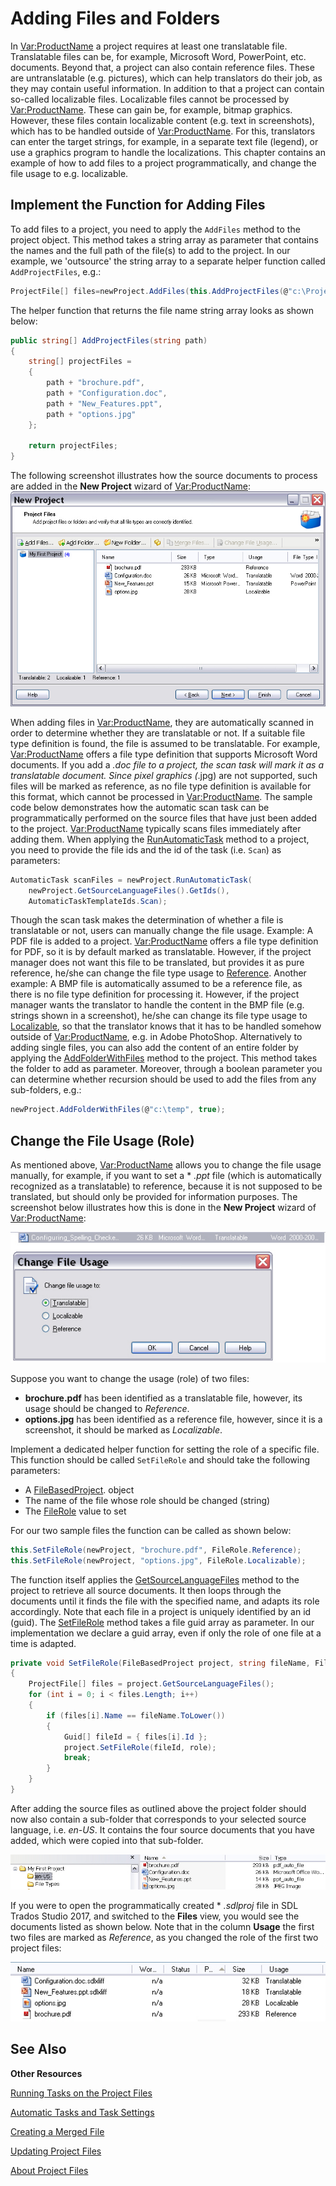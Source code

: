 Adding Files and Folders
==

In <Var:ProductName> a project requires at least one translatable file. Translatable files can be, for example, Microsoft Word, PowerPoint, etc. documents. Beyond that, a project can also contain reference files. These are untranslatable (e.g. pictures), which can help translators do their job, as they may contain useful information. In addition to that a project can contain so-called localizable files. Localizable files cannot be processed by <Var:ProductName>. These can gain be, for example, bitmap graphics. However, these files contain localizable content (e.g. text in screenshots), which has to be handled outside of <Var:ProductName>. For this, translators can enter the target strings, for example, in a separate text file (legend), or use a graphics program to handle the localizations. This chapter contains an example of how to add files to a project programmatically, and change the file usage to e.g. localizable.

Implement the Function for Adding Files
--

To add files to a project, you need to apply the ```AddFiles``` method to the project object. This method takes a string array as parameter that contains the names and the full path of the file(s) to add to the project. In our example, we 'outsource' the string array to a separate helper function called ```AddProjectFiles```, e.g.:

```CS
ProjectFile[] files=newProject.AddFiles(this.AddProjectFiles(@"c:\ProjectFiles\Documents\"));
```

The helper function that returns the file name string array looks as shown below:

```CS
public string[] AddProjectFiles(string path)
{
    string[] projectFiles = 
    { 
        path + "brochure.pdf", 
        path + "Configuration.doc",   
        path + "New_Features.ppt", 
        path + "options.jpg"
    };

    return projectFiles;
}
```
The following screenshot illustrates how the source documents to process are added in the **New Project** wizard of <Var:ProductName>:
![NewProject03](images/NewProject03.jpg)

When adding files in <Var:ProductName>, they are automatically scanned in order to determine whether they are translatable or not. If a suitable file type definition is found, the file is assumed to be translatable. For example, <Var:ProductName> offers a file type definition that supports Microsoft Word documents. If you add a *.doc file to a project, the scan task will mark it as a translatable document. Since pixel graphics (*.jpg) are not supported, such files will be marked as reference, as no file type definition is available for this format, which cannot be processed in <Var:ProductName>. The sample code below demonstrates how the automatic scan task can be programmatically performed on the source files that have just been added to the project. <Var:ProductName> typically scans files immediately after adding them. When applying the [RunAutomaticTask](../..//api/projectautomation/Sdl.ProjectAutomation.FileBased.FileBasedProject.yml#Sdl_ProjectAutomation_FileBased_FileBasedProject_RunAutomaticTask_System_Guid___System_String_) method to a project, you need to provide the file ids and the id of the task (i.e. ```Scan```) as parameters:

```CS
AutomaticTask scanFiles = newProject.RunAutomaticTask(
    newProject.GetSourceLanguageFiles().GetIds(),
    AutomaticTaskTemplateIds.Scan);
```

Though the scan task makes the determination of whether a file is translatable or not, users can manually change the file usage. Example: A PDF file is added to a project. <Var:ProductName> offers a file type definition for PDF, so it is by default marked as translatable. However, if the project manager does not want this file to be translated, but provides it as pure reference, he/she can change the file type usage to [Reference](../../api/projectautomation/Sdl.ProjectAutomation.Core.FileRole.yml). Another example: A BMP file is automatically assumed to be a reference file, as there is no file type definition for processing it. However, if the project manager wants the translator to handle the content in the BMP file (e.g. strings shown in a screenshot), he/she can change its file type usage to [Localizable](../../api/projectautomation/Sdl.ProjectAutomation.Core.FileRole.yml), so that the translator knows that it has to be handled somehow outside of <Var:ProductName>, e.g. in Adobe PhotoShop.
Alternatively to adding single files, you can also add the content of an entire folder by applying the [AddFolderWithFiles](../../api/projectautomation/Sdl.ProjectAutomation.Core.IProject.yml#Sdl_ProjectAutomation_Core_IProject_AddFolderWithFiles_System_String_System_Boolean_) method to the project. This method takes the folder to add as parameter. Moreover, through a boolean parameter you can determine whether recursion should be used to add the files from any sub-folders, e.g.:

```CS
newProject.AddFolderWithFiles(@"c:\temp", true);
```

Change the File Usage (Role)
--

As mentioned above, <Var:ProductName> allows you to change the file usage manually, for example, if you want to set a * *.ppt* file (which is automatically recognized as a translatable) to reference, because it is not supposed to be translated, but should only be provided for information purposes. The screenshot below illustrates how this is done in the **New Project** wizard of <Var:ProductName>:

![FileUsage](images/FileUsage.jpg)

Suppose you want to change the usage (role) of two files:

* **brochure.pdf** has been identified as a translatable file, however, its usage should be changed to *Reference*.
* **options.jpg** has been identified as a reference file, however, since it is a screenshot, it should be marked as *Localizable*.

Implement a dedicated helper function for setting the role of a specific file. This function should be called ```SetFileRole``` and should take the following parameters:
* A [FileBasedProject](../../api/projectautomation/Sdl.ProjectAutomation.FileBased.FileBasedProject.yml). object
* The name of the file whose role should be changed (string)
* The [FileRole](../../api/projectautomation/Sdl.ProjectAutomation.Core.FileRole.yml) value to set

For our two sample files the function can be called as shown below:

```CS
this.SetFileRole(newProject, "brochure.pdf", FileRole.Reference);
this.SetFileRole(newProject, "options.jpg", FileRole.Localizable);
```

The function itself applies the [GetSourceLanguageFiles](../../api/projectautomation/Sdl.ProjectAutomation.FileBased.FileBasedProject.yml#Sdl_ProjectAutomation_FileBased_FileBasedProject_GetSourceLanguageFiles) method to the project to retrieve all source documents. It then loops through the documents until it finds the file with the specified name, and adapts its role accordingly. Note that each file in a project is uniquely identified by an id (guid). The [SetFileRole](../../api/projectautomation/Sdl.ProjectAutomation.FileBased.FileBasedProject.yml#Sdl_ProjectAutomation_FileBased_FileBasedProject_SetFileRole_System_Guid___Sdl_ProjectAutomation_Core_FileRole_)  method takes a file guid array as parameter. In our implementation we declare a guid array, even if only the role of one file at a time is adapted.

```CS
private void SetFileRole(FileBasedProject project, string fileName, FileRole role)
{
    ProjectFile[] files = project.GetSourceLanguageFiles();
    for (int i = 0; i < files.Length; i++)
    {
        if (files[i].Name == fileName.ToLower())
        {
            Guid[] fileId = { files[i].Id };
            project.SetFileRole(fileId, role);
            break;
        }
    }
}
```

After adding the source files as outlined above the project folder should now also contain a sub-folder that corresponds to your selected source language, i.e. *en-US*. It contains the four source documents that you have added, which were copied into that sub-folder.

![FoldersAfterAddingsFiles](images/FoldersAfterAddingsFiles.jpg)

If you were to open the programmatically created * *.sdlproj* file in SDL Trados Studio 2017, and switched to the **Files** view, you would see the documents listed as shown below. Note that in the column **Usage** the first two files are marked as *Reference*, as you changed the role of the first two project files:

![FilesAddedAsReference](images/FilesAddedAsReference.jpg)

See Also
--

**Other Resources**

[Running Tasks on the Project Files](running_tasks_on_project_files.md)

[Automatic Tasks and Task Settings](automatic_tasks_and_task_settings.md)

[Creating a Merged File](creating_a_merged_file.md)

[Updating Project Files](updating_project_files.md)

[About Project Files](about_project_files.md)